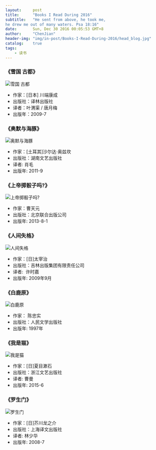 ```yaml
---
layout:     post
title:      "Books I Read During 2016"
subtitle:   "He sent from above, he took me,
he drew me out of many waters. Psa 18:16"
date:       Sun, Dec 30 2016 00:05:53 GMT+8
author:     "ChenJian"
header-img: "img/in-post/Books-I-Read-During-2016/head_blog.jpg"
catalog:    true
tags:
    - 读书
---
```


### 《雪国 古都》![雪国 古都](https://img1.doubanio.com/lpic/s4039518.jpg)- 作家：[日本] 川端康成 - 出版社：译林出版社- 译者：叶渭渠 / 唐月梅 - 出版年：2009-7

### 《奥默与海豚》![奥默与海豚](https://img3.doubanio.com/lpic/s6832012.jpg)- 作家：[土耳其]沙尔达·奥兹坎 - 出版社：湖南文艺出版社- 译者: 肖毛- 出版年: 2011-9### 《上帝掷骰子吗?》![上帝掷骰子吗?](https://img5.doubanio.com/lpic/s27746676.jpg)- 作家：曹天元- 出版社：北京联合出版公司- 出版年: 2013-8-1### 《人间失格》![人间失格](https://img5.doubanio.com/lpic/s6100756.jpg)- 作家：[日]太宰治 - 出版社：吉林出版集团有限责任公司- 译者:  许时嘉- 出版年: 2009年9月### 《白鹿原》![白鹿原](https://img1.doubanio.com/lpic/s9137567.jpg)- 作家： 陈忠实- 出版社：人民文学出版社- 出版年: 1997年### 《我是猫》![我是猫](https://img1.doubanio.com/lpic/s28124077.jpg)- 作家：[日]夏目漱石- 出版社：浙江文艺出版社- 译者: 曹曼- 出版年: 2015-6### 《罗生门》![罗生门](https://img1.doubanio.com/lpic/s3435158.jpg)- 作家：[日]芥川龙之介- 出版社：上海译文出版社- 译者: 林少华- 出版年: 2008-7